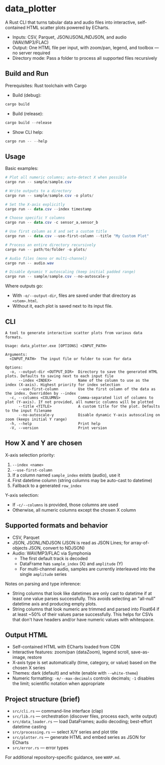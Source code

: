 # data_plotter

A Rust CLI that turns tabular data and audio files into interactive, self-contained HTML scatter plots powered by ECharts.

- Inputs: CSV, Parquet, JSON/JSONL/NDJSON, and audio (WAV/MP3/FLAC)
- Output: One HTML file per input, with zoom/pan, legend, and toolbox — no server required
- Directory mode: Pass a folder to process all supported files recursively

## Build and Run

Prerequisites: Rust toolchain with Cargo

- Build (debug):
```powershell
cargo build
```
- Build (release):
```powershell
cargo build --release
```
- Show CLI help:
```powershell
cargo run -- --help
```

## Usage

Basic examples:
```powershell
# Plot all numeric columns; auto-detect X when possible
cargo run -- sample/sample.csv

# Write outputs to a directory
cargo run -- sample/sample.csv -o plots/

# Set the X-axis explicitly
cargo run -- data.csv --index timestamp

# Choose specific Y columns
cargo run -- data.csv -c sensor_a,sensor_b

# Use first column as X and set a custom title
cargo run -- data.csv --use-first-column --title "My Custom Plot"

# Process an entire directory recursively
cargo run -- path/to/folder -o plots/

# Audio files (mono or multi-channel)
cargo run -- audio.wav

# Disable dynamic Y autoscaling (keep initial padded range)
cargo run -- sample/sample.csv --no-autoscale-y

```

Where outputs go:
- With `-o/--output-dir`, files are saved under that directory as `<stem>.html`.
- Without it, each plot is saved next to its input file.

## CLI
```
A tool to generate interactive scatter plots from various data formats.

Usage: data_plotter.exe [OPTIONS] <INPUT_PATH>

Arguments:
  <INPUT_PATH>  The input file or folder to scan for data

Options:
  -o, --output-dir <OUTPUT_DIR>  Directory to save the generated HTML plots. Defaults to saving next to each input file
      --index <INDEX>            Name of the column to use as the index (X-axis). Highest priority for index selection
      --use-first-column         Use the first column of the data as the index. Overridden by --index
  -c, --columns <COLUMNS>        Comma-separated list of columns to plot (Y-axis). If not provided, all numeric columns will be plotted
      --title <TITLE>            A custom title for the plot. Defaults to the input filename
      --no-autoscale-y           Disable dynamic Y-axis autoscaling on zoom (keeps initial Y range)
  -h, --help                     Print help
  -V, --version                  Print version
```

## How X and Y are chosen

X-axis selection priority:
1) `--index <name>`
2) `--use-first-column`
3) If a column named `sample_index` exists (audio), use it
4) First datetime column (string columns may be auto-cast to datetime)
5) Fallback to a generated `row_index`

Y-axis selection:
- If `-c/--columns` is provided, those columns are used
- Otherwise, all numeric columns except the chosen X column

## Supported formats and behavior

- CSV, Parquet
- JSON, JSONL/NDJSON (JSON is read as JSON Lines; for array-of-objects JSON, convert to NDJSON)
- Audio: WAV/MP3/FLAC via Symphonia
  - The first default track is decoded
  - DataFrame has `sample_index` (X) and `amplitude` (Y)
  - For multi-channel audio, samples are currently interleaved into the single `amplitude` series

Notes on parsing and type inference:
- String columns that look like datetimes are only cast to datetime if at least one value parses successfully. This avoids selecting an "all-null" datetime axis and producing empty plots.
- String columns that look numeric are trimmed and parsed into Float64 if at least ~50% of their values parse successfully. This helps for CSVs that don't have headers and/or have numeric values with whitespace.

## Output HTML

- Self-contained HTML with ECharts loaded from CDN
- Interactive features: zoom/pan (dataZoom), legend scroll, save-as-image, restore
- X-axis type is set automatically (time, category, or value) based on the chosen X series
- Themes: dark (default) and white (enable with `--white-theme`)
- Numeric formatting: `-m/--max-decimals` controls decimals; `-1` disables the limit; scientific notation when appropriate

## Project structure (brief)

- `src/cli.rs` — command-line interface (clap)
- `src/lib.rs` — orchestration (discover files, process each, write output)
- `src/data_loader.rs` — load DataFrames; audio decoding; best-effort datetime casting
- `src/processing.rs` — select X/Y series and plot title
- `src/plotter.rs` — generate HTML and embed series as JSON for ECharts
- `src/error.rs` — error types

For additional repository-specific guidance, see `WARP.md`.

